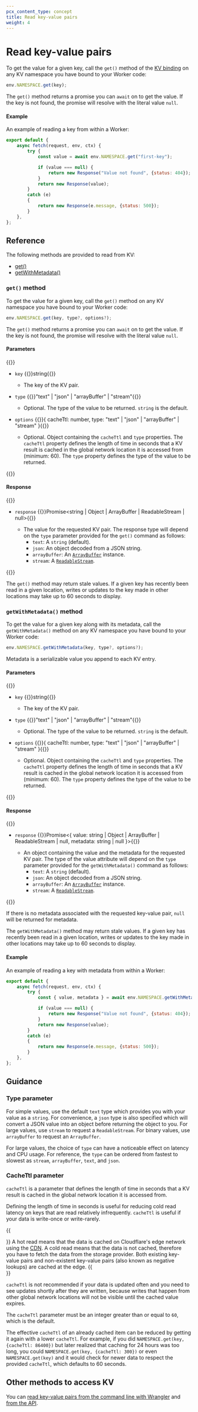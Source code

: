 ```yaml
---
pcx_content_type: concept
title: Read key-value pairs
weight: 4
---
```


# Read key-value pairs

To get the value for a given key, call the `get()` method of the [KV binding](/kv/reference/kv-bindings/) on any KV namespace you have bound to your Worker code:

```js
env.NAMESPACE.get(key);
```

The `get()` method returns a promise you can `await` on to get the value. If the key is not found, the promise will resolve with the literal value `null`.

#### Example 

An example of reading a key from within a Worker:

```js
export default {
    async fetch(request, env, ctx) {
        try {
            const value = await env.NAMESPACE.get("first-key");

            if (value === null) {
                return new Response("Value not found", {status: 404});
            }
            return new Response(value);
        }
        catch (e)
        {
            return new Response(e.message, {status: 500});
        }
    },
};
```

## Reference

The following methods are provided to read from KV:
- [get()](#get-method)
- [getWithMetadata()](#getwithmetadata-method)

### `get()` method

To get the value for a given key, call the `get()` method on any KV namespace you have bound to your Worker code:

```js
env.NAMESPACE.get(key, type?, options?);
```

The `get()` method returns a promise you can `await` on to get the value. If the key is not found, the promise will resolve with the literal value `null`.

#### Parameters

{{<definitions>}}

- `key` {{<type>}}string{{</type>}}

  - The key of the KV pair.

- `type` {{<type>}}"text" | "json" | "arrayBuffer" | "stream"{{</type>}}

  - Optional. The type of the value to be returned. `string` is the default.

- `options` {{<type>}}{
    cacheTtl: number,
    type: "text" | "json" | "arrayBuffer" | "stream"
}{{</type>}}
  - Optional. Object containing the `cacheTtl` and `type` properties. The `cacheTtl` property defines the length of time in seconds that a KV result is cached in the global network location it is accessed from (minimum: 60). The `type` property defines the type of the value to be returned. 

{{</definitions>}}

#### Response

{{<definitions>}}

- `response` {{<type>}}Promise<string | Object | ArrayBuffer | ReadableStream | null>{{</type>}}

  - The value for the requested KV pair. The response type will depend on the `type` parameter provided for the `get()` command as follows:
    - `text`: A `string` (default).
    - `json`: An object decoded from a JSON string.
    - `arrayBuffer`: An [`ArrayBuffer`](https://developer.mozilla.org/en-US/docs/Web/JavaScript/Reference/Global_Objects/ArrayBuffer) instance.
    - `stream`: A [`ReadableStream`](https://developer.mozilla.org/en-US/docs/Web/API/ReadableStream).

{{</definitions>}}

The `get()` method may return stale values. If a given key has recently been read in a given location, writes or updates to the key made in other locations may take up to 60 seconds to display. 

### `getWithMetadata()` method

To get the value for a given key along with its metadata, call the `getWithMetadata()` method on any KV namespace you have bound to your Worker code:

```js
env.NAMESPACE.getWithMetadata(key, type?, options?);
```

Metadata is a serializable value you append to each KV entry. 


#### Parameters

{{<definitions>}}

- `key` {{<type>}}string{{</type>}}

  - The key of the KV pair.

- `type` {{<type>}}"text" | "json" | "arrayBuffer" | "stream"{{</type>}}

  - Optional. The type of the value to be returned. `string` is the default.

- `options` {{<type>}}{
    cacheTtl: number,
    type: "text" | "json" | "arrayBuffer" | "stream"
}{{</type>}}
  - Optional. Object containing the `cacheTtl` and `type` properties. The `cacheTtl` property defines the length of time in seconds that a KV result is cached in the global network location it is accessed from (minimum: 60). The `type` property defines the type of the value to be returned. 

{{</definitions>}}

#### Response

{{<definitions>}}

- `response` {{<type>}}Promise<{
    value: string | Object | ArrayBuffer | ReadableStream | null,
    metadata: string | null
    }>{{</type>}}

  - An object containing the value and the metadata for the requested KV pair. The type of the value attribute will depend on the `type` parameter provided for the `getWithMetadata()` command as follows:
    - `text`: A `string` (default).
    - `json`: An object decoded from a JSON string.
    - `arrayBuffer`: An [`ArrayBuffer`](https://developer.mozilla.org/en-US/docs/Web/JavaScript/Reference/Global_Objects/ArrayBuffer) instance.
    - `stream`: A [`ReadableStream`](https://developer.mozilla.org/en-US/docs/Web/API/ReadableStream).

{{</definitions>}}

If there is no metadata associated with the requested key-value pair, `null` will be returned for metadata.

The `getWithMetadata()` method may return stale values. If a given key has recently been read in a given location, writes or updates to the key made in other locations may take up to 60 seconds to display. 


#### Example 

An example of reading a key with metadata from within a Worker:

```js
export default {
    async fetch(request, env, ctx) {
        try {
            const { value, metadata } = await env.NAMESPACE.getWithMetadata("first-key");

            if (value === null) {
                return new Response("Value not found", {status: 404});
            }
            return new Response(value);
        }
        catch (e)
        {
            return new Response(e.message, {status: 500});
        }
    },
};
```



## Guidance

### Type parameter

For simple values, use the default `text` type which provides you with your value as a `string`. For convenience, a `json` type is also specified which will convert a JSON value into an object before returning the object to you. For large values, use `stream` to request a `ReadableStream`. For binary values, use `arrayBuffer` to request an `ArrayBuffer`.

For large values, the choice of `type` can have a noticeable effect on latency and CPU usage. For reference, the `type` can be ordered from fastest to slowest as `stream`, `arrayBuffer`, `text`, and `json`.

### CacheTtl parameter

`cacheTtl` is a parameter that defines the length of time in seconds that a KV result is cached in the global network location it is accessed from. 

Defining the length of time in seconds is useful for reducing cold read latency on keys that are read relatively infrequently. `cacheTtl` is useful if your data is write-once or write-rarely. 

{{<Aside type="note" header="Hot and cold read">}} 
A hot read means that the data is cached on Cloudflare's edge network using the [CDN](/cache/). A cold read means that the data is not cached, therefore you have to fetch the data from the storage provider. Both existing key-value pairs and non-existent key-value pairs (also known as negative lookups) are cached at the edge.
{{</Aside>}}

`cacheTtl` is not recommended if your data is updated often and you need to see updates shortly after they are written, because writes that happen from other global network locations will not be visible until the cached value expires.

The `cacheTtl` parameter must be an integer greater than or equal to `60`, which is the default. 

The effective `cacheTtl` of an already cached item can be reduced by getting it again with a lower `cacheTtl`. For example, if you did `NAMESPACE.get(key, {cacheTtl: 86400})` but later realized that caching for 24 hours was too long, you could `NAMESPACE.get(key, {cacheTtl: 300})` or even `NAMESPACE.get(key)` and it would check for newer data to respect the provided `cacheTtl`, which defaults to 60 seconds.

## Other methods to access KV

You can [read key-value pairs from the command line with Wrangler](/kv/reference/kv-commands/#get) and [from the API](/api/operations/workers-kv-namespace-read-key-value-pair).